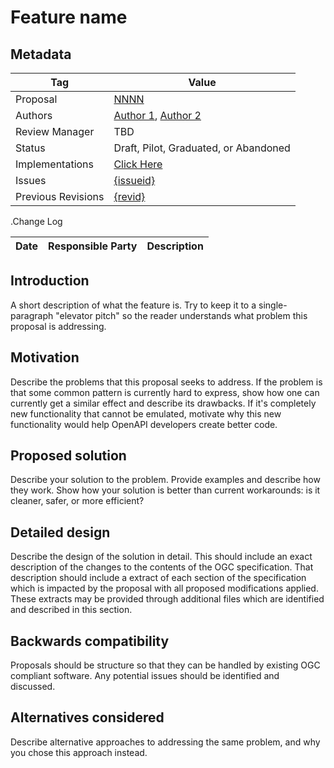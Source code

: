 # Feature name


## Metadata

|Tag |Value |
|---- | ---------------- |
|Proposal |[NNNN](https://github.com/opengeospatial/WFS_FES/tree/master/proposals/{directory_or_file_name})|
|Authors|[Author 1](https://github.com/{author1}), [Author 2](https://github.com/{author2})|
|Review Manager |TBD |
|Status |Draft, Pilot, Graduated, or Abandoned|
|Implementations |[Click Here](https://github.com/opengeospatial/WFS_FES/tree/master/proposals/{NNNN}/implementations.md)|
|Issues |[{issueid}](https://github.com/opengeospatial/WFS_FES/issues/{Issueid})|
|Previous Revisions |[{revid}](https://github.com/opengeospatial/WFS_FES/pull/{revid}) |

.Change Log

|Date |Responsible Party |Description |
|---- | ---------------- | ---------- |

## Introduction

A short description of what the feature is. Try to keep it to a single-paragraph "elevator pitch" so the reader understands what problem this proposal is addressing.

## Motivation

Describe the problems that this proposal seeks to address. If the problem is that some common pattern is currently hard to express, show how one can currently get a similar effect and describe its drawbacks. If it's completely new functionality that cannot be emulated, motivate why this new functionality would help OpenAPI developers create better code.

## Proposed solution

Describe your solution to the problem. Provide examples and describe how they work. Show how your solution is better than current workarounds: is it cleaner, safer, or more efficient?

## Detailed design

Describe the design of the solution in detail. This should include an exact description of the changes to the contents of the OGC specification. That description should include a extract of each section of the specification which is impacted by the proposal with all proposed modifications applied. These extracts may be provided through additional files which are identified and described in this section.

## Backwards compatibility

Proposals should be structure so that they can be handled by existing OGC compliant software. Any potential issues should be identified and discussed.

## Alternatives considered

Describe alternative approaches to addressing the same problem, and why you chose this approach instead.

